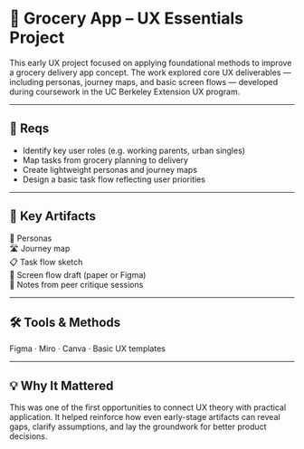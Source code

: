 # 🛒 Grocery App – UX Essentials Project

This early UX project focused on applying foundational methods to improve a grocery delivery app concept. 
The work explored core UX deliverables — including personas, journey maps, and basic screen flows — developed during coursework in the UC Berkeley Extension UX program.

---

## 📌 Reqs

- Identify key user roles (e.g. working parents, urban singles)  
- Map tasks from grocery planning to delivery  
- Create lightweight personas and journey maps  
- Design a basic task flow reflecting user priorities  

---

## 📂 Key Artifacts

👤 Personas  
🛣️ Journey map  
📋 Task flow sketch  
📱 Screen flow draft (paper or Figma)  
🧭 Notes from peer critique sessions  

---

## 🛠 Tools & Methods  
Figma · Miro · Canva · Basic UX templates

---

## 💡 Why It Mattered

This was one of the first opportunities to connect UX theory with practical application. It helped reinforce how even early-stage artifacts can reveal gaps, clarify assumptions, and lay the groundwork for better product decisions.
